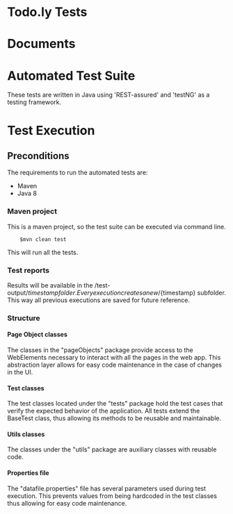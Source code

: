 # Todo.ly Tests

# Documents

# Automated Test Suite

These tests are written in Java using 'REST-assured' and 'testNG' as a testing framework.
 

# Test Execution

## Preconditions

The requirements to run the automated tests are:
- Maven
- Java 8

### Maven project

This is a maven project, so the test suite can be executed via command line. 
```
    $mvn clean test
```
This will run all the tests.

### Test reports
 Results will be available in the /test-output/${timestamp} folder. Every execution creates a new /${timestamp} subfolder. This way all previous executions are saved for future reference.




### Structure
#### Page Object classes
The classes in the "pageObjects" package provide access to the WebElements necessary to interact with all the pages in the web app. This abstraction layer allows for easy code maintenance in the case of changes in the UI. 
#### Test classes
The test classes located under the "tests" package hold the test cases that verify the expected behavior of the application. All tests extend the BaseTest class, thus allowing its methods to be reusable and maintainable.
#### Utils classes
The classes under the "utils" package are auxiliary classes with reusable code.
#### Properties file
The "datafile.properties" file has several parameters used during test execution. This prevents values from being hardcoded in the test classes thus allowing for easy code maintenance.